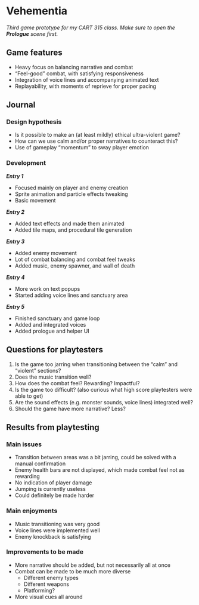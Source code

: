 # Vehementia

*Third game prototype for my CART 315 class. Make sure to open the **Prologue** scene first.*

## Game features

- Heavy focus on balancing narrative and combat
- “Feel-good” combat, with satisfying responsiveness
- Integration of voice lines and accompanying animated text
- Replayability, with moments of reprieve for proper pacing

## Journal

### Design hypothesis
- Is it possible to make an (at least mildly) ethical ultra-violent game?
- How can we use calm and/or proper narratives to counteract this?
- Use of gameplay “momentum” to sway player emotion

### Development

***Entry 1***

- Focused mainly on player and enemy creation
- Sprite animation and particle effects tweaking
- Basic movement

***Entry 2***

- Added text effects and made them animated
- Added tile maps, and procedural tile generation

***Entry 3***

- Added enemy movement
- Lot of combat balancing and combat feel tweaks
- Added music, enemy spawner, and wall of death

***Entry 4***

- More work on text popups
- Started adding voice lines and sanctuary area

***Entry 5***

- Finished sanctuary and game loop
- Added and integrated voices
- Added prologue and helper UI

## Questions for playtesters

1. Is the game too jarring when transitioning between the “calm” and “violent” sections?
1. Does the music transition well?
1. How does the combat feel? Rewarding? Impactful?
1. Is the game too difficult? (also curious what high score playtesters were able to get)
1. Are the sound effects (e.g. monster sounds, voice lines) integrated well?
1. Should the game have more narrative? Less?

## Results from playtesting

### Main issues
- Transition between areas was a bit jarring, could be solved with a manual confirmation
- Enemy health bars are not displayed, which made combat feel not as rewarding
- No indication of player damage
- Jumping is currently useless
- Could definitely be made harder

### Main enjoyments
- Music transitioning was very good
- Voice lines were implemented well
- Enemy knockback is satisfying

### Improvements to be made
- More narrative should be added, but not necessarily all at once
- Combat can be made to be much more diverse
  - Different enemy types
  - Different weapons
  - Platforming?
- More visual cues all around
